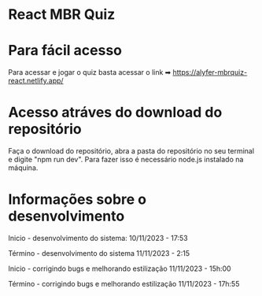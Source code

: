 # React MBR Quiz

# Para fácil acesso

Para acessar e jogar o quiz basta acessar o link ➡ https://alyfer-mbrquiz-react.netlify.app/

# Acesso atráves do download do repositório

Faça o download do repositório, abra a pasta do repositório no seu terminal e digite "npm run dev". Para fazer isso é necessário node.js instalado na máquina.

# Informações sobre o desenvolvimento

Inicio - desenvolvimento do sistema: 10/11/2023 - 17:53

Término - desenvolvimento do sistema 11/11/2023 - 2:15

Inicio - corrigindo bugs e melhorando estilização 11/11/2023 - 15h:00

Término - corrigindo bugs e melhorando estilização 11/11/2023 - 17h:55
